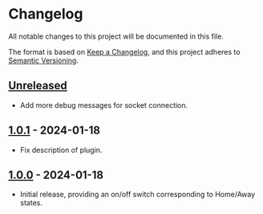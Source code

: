 # Changelog

All notable changes to this project will be documented in this file.

The format is based on [Keep a Changelog](https://keepachangelog.com/en/1.0.0/),
and this project adheres to [Semantic Versioning](https://semver.org/spec/v2.0.0.html).

## [Unreleased]

- Add more debug messages for socket connection.

## [1.0.1] - 2024-01-18

- Fix description of plugin.

## [1.0.0] - 2024-01-18

- Initial release, providing an on/off switch corresponding to Home/Away states.

[unreleased]: https://github.com/mganjoo/homebridge-leviton-home-away/compare/1.0.1...HEAD
[1.0.1]: https://github.com/mganjoo/homebridge-leviton-home-away/compare/1.0.0...1.0.1
[1.0.0]: https://github.com/mganjoo/homebridge-leviton-home-away/releases/tag/1.0.0
